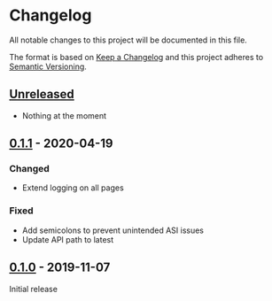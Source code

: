 # Changelog

All notable changes to this project will be documented in this file.

The format is based on [Keep a Changelog] and this project adheres to [Semantic Versioning].

## [Unreleased]

- Nothing at the moment

## [0.1.1] - 2020-04-19

### Changed

- Extend logging on all pages

### Fixed

- Add semicolons to prevent unintended ASI issues
- Update API path to latest

## [0.1.0] - 2019-11-07

Initial release

[Keep a Changelog]: https://keepachangelog.com/en/1.0.0/
[Semantic Versioning]: https://semver.org/spec/v2.0.0.html
[Unreleased]: https://github.com/Johennes/librifyjs-libgen.me/compare/0.1.1...master
[0.1.1]: https://github.com/Johennes/librifyjs-libgen.me/compare/0.1.0...0.1.1
[0.1.0]: https://github.com/Johennes/librifyjs-libgen.me/releases/tag/0.1.0'
